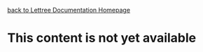 [back to Lettree Documentation Homepage](https://github.com/maryleboy/DnD/blob/main/kyle_campaign/lettree/README.md)
# This content is not yet available